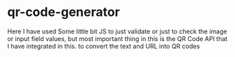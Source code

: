 # qr-code-generator
Here I have used Some little bit JS to just validate or just to check the image or input field values, but most important thing in this is the QR Code API that I have integrated in this. to convert the text and URL into QR codes
